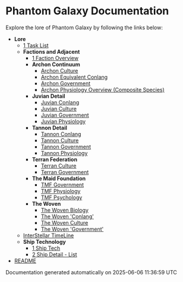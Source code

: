 # Phantom Galaxy Documentation

Explore the lore of Phantom Galaxy by following the links below:

- **Lore**
  - [1 Task List](https://github.com/luckybluejay27/PhantomGalaxy/blob/main/Lore/1%20Task%20List.md)
  - **Factions and Adjacent**
    - [1 Faction Overview](https://github.com/luckybluejay27/PhantomGalaxy/blob/main/Lore/Factions%20and%20Adjacent/1%20Faction%20Overview.md)
    - **Archon Continuum**
      - [Archon Culture](https://github.com/luckybluejay27/PhantomGalaxy/blob/main/Lore/Factions%20and%20Adjacent/Archon%20Continuum/Archon%20Culture.md)
      - [Archon Equivalent Conlang](https://github.com/luckybluejay27/PhantomGalaxy/blob/main/Lore/Factions%20and%20Adjacent/Archon%20Continuum/Archon%20Equivalent%20Conlang.md)
      - [Archon Government](https://github.com/luckybluejay27/PhantomGalaxy/blob/main/Lore/Factions%20and%20Adjacent/Archon%20Continuum/Archon%20Government.md)
      - [Archon Physiology Overview (Composite Species)](https://github.com/luckybluejay27/PhantomGalaxy/blob/main/Lore/Factions%20and%20Adjacent/Archon%20Continuum/Archon%20Physiology%20Overview%20(Composite%20Species).md)
    - **Juvian Detail**
      - [Juvian Conlang](https://github.com/luckybluejay27/PhantomGalaxy/blob/main/Lore/Factions%20and%20Adjacent/Juvian%20Detail/Juvian%20Conlang.md)
      - [Juvian Culture](https://github.com/luckybluejay27/PhantomGalaxy/blob/main/Lore/Factions%20and%20Adjacent/Juvian%20Detail/Juvian%20Culture.md)
      - [Juvian Government](https://github.com/luckybluejay27/PhantomGalaxy/blob/main/Lore/Factions%20and%20Adjacent/Juvian%20Detail/Juvian%20Government.md)
      - [Juvian Physiology](https://github.com/luckybluejay27/PhantomGalaxy/blob/main/Lore/Factions%20and%20Adjacent/Juvian%20Detail/Juvian%20Physiology.md)
    - **Tannon Detail**
      - [Tannon Conlang](https://github.com/luckybluejay27/PhantomGalaxy/blob/main/Lore/Factions%20and%20Adjacent/Tannon%20Detail/Tannon%20Conlang.md)
      - [Tannon Culture](https://github.com/luckybluejay27/PhantomGalaxy/blob/main/Lore/Factions%20and%20Adjacent/Tannon%20Detail/Tannon%20Culture.md)
      - [Tannon Government](https://github.com/luckybluejay27/PhantomGalaxy/blob/main/Lore/Factions%20and%20Adjacent/Tannon%20Detail/Tannon%20Government.md)
      - [Tannon Physiology](https://github.com/luckybluejay27/PhantomGalaxy/blob/main/Lore/Factions%20and%20Adjacent/Tannon%20Detail/Tannon%20Physiology.md)
    - **Terran Federation**
      - [Terran Culture](https://github.com/luckybluejay27/PhantomGalaxy/blob/main/Lore/Factions%20and%20Adjacent/Terran%20Federation/Terran%20Culture.md)
      - [Terran Government](https://github.com/luckybluejay27/PhantomGalaxy/blob/main/Lore/Factions%20and%20Adjacent/Terran%20Federation/Terran%20Government.md)
    - **The Maid Foundation**
      - [TMF Government](https://github.com/luckybluejay27/PhantomGalaxy/blob/main/Lore/Factions%20and%20Adjacent/The%20Maid%20Foundation/TMF%20Government.md)
      - [TMF Physiology](https://github.com/luckybluejay27/PhantomGalaxy/blob/main/Lore/Factions%20and%20Adjacent/The%20Maid%20Foundation/TMF%20Physiology.md)
      - [TMF Psychology](https://github.com/luckybluejay27/PhantomGalaxy/blob/main/Lore/Factions%20and%20Adjacent/The%20Maid%20Foundation/TMF%20Psychology.md)
    - **The Woven**
      - [The Woven Biology](https://github.com/luckybluejay27/PhantomGalaxy/blob/main/Lore/Factions%20and%20Adjacent/The%20Woven/The%20Woven%20Biology.md)
      - [The Woven 'Conlang'](https://github.com/luckybluejay27/PhantomGalaxy/blob/main/Lore/Factions%20and%20Adjacent/The%20Woven/The%20Woven%20'Conlang'.md)
      - [The Woven Culture](https://github.com/luckybluejay27/PhantomGalaxy/blob/main/Lore/Factions%20and%20Adjacent/The%20Woven/The%20Woven%20Culture.md)
      - [The Woven 'Government'](https://github.com/luckybluejay27/PhantomGalaxy/blob/main/Lore/Factions%20and%20Adjacent/The%20Woven/The%20Woven%20'Government'.md)
  - [InterStellar TimeLine](https://github.com/luckybluejay27/PhantomGalaxy/blob/main/Lore/InterStellar%20TimeLine.md)
  - **Ship Technology**
    - [1 Ship Tech](https://github.com/luckybluejay27/PhantomGalaxy/blob/main/Lore/Ship%20Technology/1%20Ship%20Tech.md)
    - [2 Ship Detail - List](https://github.com/luckybluejay27/PhantomGalaxy/blob/main/Lore/Ship%20Technology/2%20Ship%20Detail%20-%20List.md)
- [README](https://github.com/luckybluejay27/PhantomGalaxy/blob/main/README.md)

Documentation generated automatically on 2025-06-06 11:36:59 UTC
